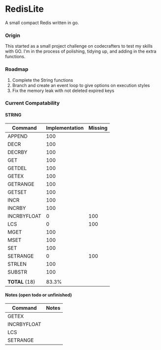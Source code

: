 # RedisLite
A small compact Redis written in go.

### Origin
This started as a small project challenge on codecrafters to test my skills with GO. I'm in the process of polishing, tidying up, and adding in the extra functions. 

### Roadmap
1. Complete the String functions
2. Branch and create an event loop to give options on execution styles
3. Fix the memory leak with not deleted expired keys

### Current Compatability
#### STRING
| Command         | Implementation | Missing
|-----------------|----------------|-----------------------
| APPEND          | 100            | 
| DECR            | 100            | 
| DECRBY          | 100            | 
| GET             | 100            |
| GETDEL          | 100            | 
| GETEX           | 100            | 
| GETRANGE        | 100            | 
| GETSET          | 100            | 
| INCR            | 100            | 
| INCRBY          | 100            | 
| INCRBYFLOAT     | 0              | 100 
| LCS             | 0              | 100 
| MGET            | 100            | 
| MSET            | 100            | 
| SET             | 100            | 
| SETRANGE        | 0              | 100
| STRLEN          | 100            | 
| SUBSTR          | 100            | 
|                 |                |
| __TOTAL__ (18)  | 83.3%          |

#### Notes (open todo or unfinished)
| Command      | Notes  
|--------------|-----------------------
| GETEX        | 
| INCRBYFLOAT  | 
| LCS          | 
| SETRANGE     | 

